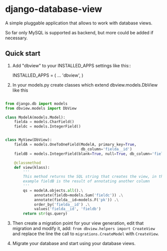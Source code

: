 # django-database-view

A simple pluggable application that allows to work with database views.

So far only MySQL is supported as backend, but more could be added if necessary.

## Quick start

1. Add "dbview" to your INSTALLED_APPS settings like this::

    INSTALLED_APPS = (
        ...
        'dbview',
    )


2. In your models.py create classes which extend dbview.models.DbView
like this

```python

from django.db import models
from dbview.models import DbView

class ModelA(models.Model):
    fielda = models.CharField()
    fieldc = models.IntegerField()


class MyView(DbView):
    fieldA = models.OneToOneField(ModelA, primary_key=True,
                                  db_column='fielda__id')
    fieldB = models.IntegerField(blank=True, null=True, db_column='fieldb')

    @classmethod
    def view(klass):
        '''
        This method returns the SQL string that creates the view, in this
        example fieldB is the result of annotating another column
        '''
        qs = modelA.objects.all().\
             annotate(fieldb=models.Sum('fieldc')) .\
             annotate(fielda__id=models.F('pk')) .\
             order_by('fielda__id') .\
             values('fielda__id', 'fieldb')
        return str(qs.query)

```
3. Then create a migration point for your view generation, edit that migration
and modify it, add: `from dbview.helpers import CreateView` and replace the line
the call to `migrations.CreateModel` with `CreateView`.

4. Migrate your database and start using your database views.
